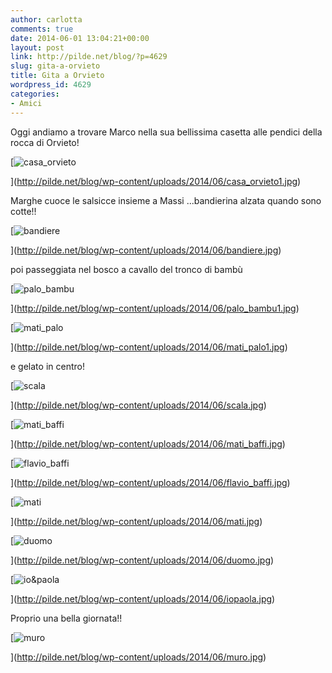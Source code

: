 ```yaml
---
author: carlotta
comments: true
date: 2014-06-01 13:04:21+00:00
layout: post
link: http://pilde.net/blog/?p=4629
slug: gita-a-orvieto
title: Gita a Orvieto
wordpress_id: 4629
categories:
- Amici
---
```


Oggi andiamo a trovare Marco nella sua bellissima casetta alle pendici della rocca di Orvieto!

[![casa_orvieto](http://pilde.net/blog/wp-content/uploads/2014/06/casa_orvieto1.jpg)


](http://pilde.net/blog/wp-content/uploads/2014/06/casa_orvieto1.jpg)


Marghe cuoce le salsicce insieme a Massi ...bandierina alzata quando sono cotte!!

[![bandiere](http://pilde.net/blog/wp-content/uploads/2014/06/bandiere.jpg)


](http://pilde.net/blog/wp-content/uploads/2014/06/bandiere.jpg)


poi passeggiata nel bosco a cavallo del tronco di bambù

[![palo_bambu](http://pilde.net/blog/wp-content/uploads/2014/06/palo_bambu1.jpg)


](http://pilde.net/blog/wp-content/uploads/2014/06/palo_bambu1.jpg)


[![mati_palo](http://pilde.net/blog/wp-content/uploads/2014/06/mati_palo1.jpg)


](http://pilde.net/blog/wp-content/uploads/2014/06/mati_palo1.jpg)


e gelato in centro!

[![scala](http://pilde.net/blog/wp-content/uploads/2014/06/scala.jpg)


](http://pilde.net/blog/wp-content/uploads/2014/06/scala.jpg)


[![mati_baffi](http://pilde.net/blog/wp-content/uploads/2014/06/mati_baffi.jpg)


](http://pilde.net/blog/wp-content/uploads/2014/06/mati_baffi.jpg)


[![flavio_baffi](http://pilde.net/blog/wp-content/uploads/2014/06/flavio_baffi.jpg)


](http://pilde.net/blog/wp-content/uploads/2014/06/flavio_baffi.jpg)


 [![mati](http://pilde.net/blog/wp-content/uploads/2014/06/mati.jpg)


](http://pilde.net/blog/wp-content/uploads/2014/06/mati.jpg)


[![duomo](http://pilde.net/blog/wp-content/uploads/2014/06/duomo.jpg)


](http://pilde.net/blog/wp-content/uploads/2014/06/duomo.jpg)


[![io&paola](http://pilde.net/blog/wp-content/uploads/2014/06/iopaola.jpg)


](http://pilde.net/blog/wp-content/uploads/2014/06/iopaola.jpg)


Proprio una bella giornata!!

[![muro](http://pilde.net/blog/wp-content/uploads/2014/06/muro.jpg)


](http://pilde.net/blog/wp-content/uploads/2014/06/muro.jpg)



